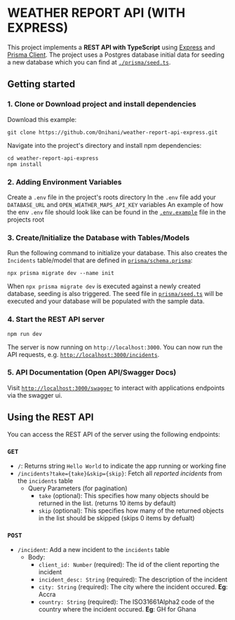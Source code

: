 # WEATHER REPORT API (WITH EXPRESS)

This project implements a **REST API with TypeScript** using [Express](https://expressjs.com/) and [Prisma Client](https://www.prisma.io/docs/concepts/components/prisma-client). The project uses a Postgres database initial data for seeding a new database which you can find at [`./prisma/seed.ts`](./prisma/seed.ts).

## Getting started

### 1. Clone or Download project and install dependencies

Download this example:

```
git clone https://github.com/Onihani/weather-report-api-express.git
```

Navigate into the project's directory and install npm dependencies:

```
cd weather-report-api-express
npm install
```

### 2. Adding Environment Variables
Create a `.env` file in the project's roots directory
In the ```.env``` file add your `DATABASE_URL` and `OPEN_WEATHER_MAPS_API_KEY` variables
An example of how the env `.env` file should look like can be found in the [`.env.example`](./.env.example) file in the projects root

### 3. Create/Initialize the Database with Tables/Models

Run the following command to initialize your database. This also creates the `Incidents` table/model that are defined in [`prisma/schema.prisma`](./prisma/schema.prisma):

```
npx prisma migrate dev --name init
```

When `npx prisma migrate dev` is executed against a newly created database, seeding is also triggered. The seed file in [`prisma/seed.ts`](./prisma/seed.ts) will be executed and your database will be populated with the sample data.


### 4. Start the REST API server

```
npm run dev
```

The server is now running on `http://localhost:3000`. You can now run the API requests, e.g. [`http://localhost:3000/incidents`](http://localhost:3000/incidents).

### 5. API Documentation (Open API/Swagger Docs)
Visit [`http://localhost:3000/swagger`](http://localhost:3000/swagger) to interact with applications endpoints via the swagger ui.

## Using the REST API

You can access the REST API of the server using the following endpoints:

### `GET`

- `/`: Returns string `Hello World` to indicate the app running or working fine
- `/incidents?take={take}&skip={skip}`: Fetch all _reported incidents_ from the `incidents` table
  - Query Parameters (for pagination)
    - `take` (optional): This specifies how many objects should be returned in the list. (returns 10 items by default)
    - `skip` (optional): This specifies how many of the returned objects in the list should be skipped (skips 0 items by defualt)
### `POST`

- `/incident`: Add a new incident to the `incidents` table
  - Body:
    - `client_id: Number` (required): The id of the client reporting the incident
    - `incident_desc: String` (required): The description of the incident
    - `city: String` (required): The city where the incident occured. **Eg**: Accra
    - `country: String` (required): The ISO31661Alpha2 code of the country where the incident occured. **Eg**: GH for Ghana
